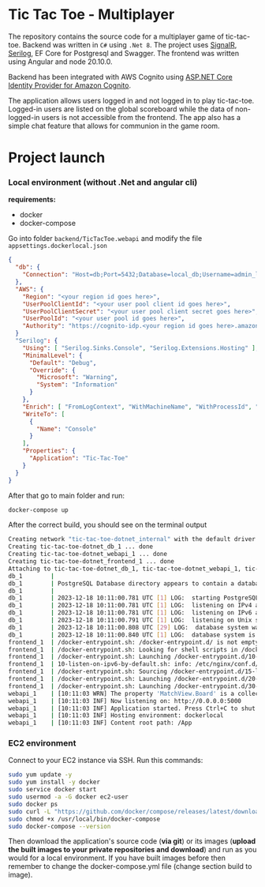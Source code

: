 # Tic Tac Toe - Multiplayer

The repository contains the source code for a multiplayer game of tic-tac-toe. Backend was written in `C#` using `.Net 8`. The project uses [SignalR](https://github.com/SignalR/SignalR), [Serilog](https://github.com/serilog/serilog), EF Core for Postgresql and Swagger. The frontend was written using Angular and node 20.10.0. 

Backend has been integrated with AWS Cognito using [ASP.NET Core Identity Provider for Amazon Cognito](https://github.com/aws/aws-aspnet-cognito-identity-provider).


The application allows users logged in and not logged in to play tic-tac-toe. Logged-in users are listed on the global scoreboard while the data of non-logged-in users is not accessible from the frontend. The app also has a simple chat feature that allows for communion in the game room.


# Project launch

### **Local environment** (without .Net and angular cli)

**requirements:**
- docker
- docker-compose

Go into folder `backend/TicTacToe.webapi` and modify the file `appsettings.dockerlocal.json`

```json
{
  "db": {
    "Connection": "Host=db;Port=5432;Database=local_db;Username=admin_local;Password=Admin123!;"
  },
  "AWS": {
    "Region": "<your region id goes here>",
    "UserPoolClientId": "<your user pool client id goes here>",
    "UserPoolClientSecret": "<your user pool client secret goes here>",
    "UserPoolId": "<your user pool id goes here>",
    "Authority": "https://cognito-idp.<your region id goes here>.amazonaws.com/<your user pool id goes here>"
  }
  "Serilog": {
    "Using": [ "Serilog.Sinks.Console", "Serilog.Extensions.Hosting" ],
    "MinimalLevel": {
      "Default": "Debug",
      "Override": {
        "Microsoft": "Warning",
        "System": "Information"
      }
    },
    "Enrich": [ "FromLogContext", "WithMachineName", "WithProcessId", "WithThreadId" ],
    "WriteTo": [
      {
        "Name": "Console"
      }
    ],
    "Properties": {
      "Application": "Tic-Tac-Toe"
    }
  }
}

```

After that go to main folder and run:

```bash
docker-compose up
```

After the correct build, you should see on the terminal output

```bash
Creating network "tic-tac-toe-dotnet_internal" with the default driver
Creating tic-tac-toe-dotnet_db_1 ... done
Creating tic-tac-toe-dotnet_webapi_1 ... done
Creating tic-tac-toe-dotnet_frontend_1 ... done
Attaching to tic-tac-toe-dotnet_db_1, tic-tac-toe-dotnet_webapi_1, tic-tac-toe-dotnet_frontend_1
db_1        |
db_1        | PostgreSQL Database directory appears to contain a database; Skipping initialization
db_1        |
db_1        | 2023-12-18 10:11:00.781 UTC [1] LOG:  starting PostgreSQL 16.1 (Debian 16.1-1.pgdg120+1) on x86_64-pc-linux-gnu, compiled by gcc (Debian 12.2.0-14) 12.2.0, 64-bit
db_1        | 2023-12-18 10:11:00.781 UTC [1] LOG:  listening on IPv4 address "0.0.0.0", port 5432
db_1        | 2023-12-18 10:11:00.781 UTC [1] LOG:  listening on IPv6 address "::", port 5432
db_1        | 2023-12-18 10:11:00.791 UTC [1] LOG:  listening on Unix socket "/var/run/postgresql/.s.PGSQL.5432"
db_1        | 2023-12-18 10:11:00.808 UTC [29] LOG:  database system was shut down at 2023-12-17 16:40:15 UTC
db_1        | 2023-12-18 10:11:00.840 UTC [1] LOG:  database system is ready to accept connections
frontend_1  | /docker-entrypoint.sh: /docker-entrypoint.d/ is not empty, will attempt to perform configuration
frontend_1  | /docker-entrypoint.sh: Looking for shell scripts in /docker-entrypoint.d/
frontend_1  | /docker-entrypoint.sh: Launching /docker-entrypoint.d/10-listen-on-ipv6-by-default.sh
frontend_1  | 10-listen-on-ipv6-by-default.sh: info: /etc/nginx/conf.d/default.conf is not a file or does not exist
frontend_1  | /docker-entrypoint.sh: Sourcing /docker-entrypoint.d/15-local-resolvers.envsh
frontend_1  | /docker-entrypoint.sh: Launching /docker-entrypoint.d/20-envsubst-on-templates.sh
frontend_1  | /docker-entrypoint.sh: Launching /docker-entrypoint.d/30-tune-worker-processes.sh
webapi_1    | [10:11:03 WRN] The property 'MatchView.Board' is a collection or enumeration type with a value converter but with no value comparer. Set a value comparer to ensure the collection/enumeration elements are compared correctly.
webapi_1    | [10:11:03 INF] Now listening on: http://0.0.0.0:5000
webapi_1    | [10:11:03 INF] Application started. Press Ctrl+C to shut down.
webapi_1    | [10:11:03 INF] Hosting environment: dockerlocal
webapi_1    | [10:11:03 INF] Content root path: /App
```

### **EC2 environment**

Connect to your EC2 instance via SSH. Run this commands:

```bash
sudo yum update -y
sudo yum install -y docker
sudo service docker start
sudo usermod -a -G docker ec2-user
sudo docker ps
sudo curl -L "https://github.com/docker/compose/releases/latest/download/docker-compose-$(uname -s)-$(uname -m)" -o /usr/local/bin/docker-compose
sudo chmod +x /usr/local/bin/docker-compose
sudo docker-compose --version
```

Then download the application's source code (**via git**) or its images (**upload the built images to your private repositories and download**) and run as you would for a local environment. If you have built images before then remember to change the docker-compose.yml file (change section build to image).